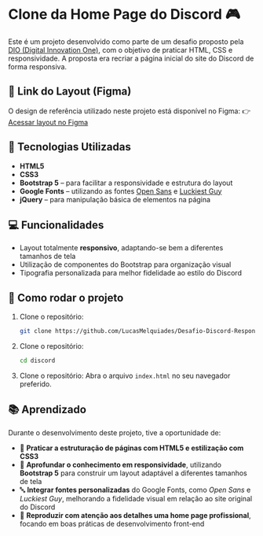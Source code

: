# Clone da Home Page do Discord 🎮

Este é um projeto desenvolvido como parte de um desafio proposto pela [DIO (Digital Innovation One)](https://www.dio.me/), com o objetivo de praticar HTML, CSS e responsividade. A proposta era recriar a página inicial do site do Discord de forma responsiva.

## 🔗 Link do Layout (Figma)

O design de referência utilizado neste projeto está disponível no Figma:
👉 [Acessar layout no Figma](https://www.figma.com/file/NRBYrG5d4DSzObv7dpTqoM/Desafio-Responsividade---DIO)


## 🔧 Tecnologias Utilizadas

- **HTML5**
- **CSS3**
- **Bootstrap 5** – para facilitar a responsividade e estrutura do layout
- **Google Fonts** – utilizando as fontes [Open Sans](https://fonts.google.com/specimen/Open+Sans) e [Luckiest Guy](https://fonts.google.com/specimen/Luckiest+Guy)
- **jQuery** – para manipulação básica de elementos na página

## 💻 Funcionalidades

- Layout totalmente **responsivo**, adaptando-se bem a diferentes tamanhos de tela
- Utilização de componentes do Bootstrap para organização visual
- Tipografia personalizada para melhor fidelidade ao estilo do Discord


## 🚀 Como rodar o projeto

1. Clone o repositório:
   ```bash
   git clone https://github.com/LucasMelquiades/Desafio-Discord-Responsividade.git

2. Clone o repositório:
   ```bash
   cd discord

3. Clone o repositório:
   Abra o arquivo `index.html` no seu navegador preferido.

## 📚 Aprendizado 

Durante o desenvolvimento deste projeto, tive a oportunidade de:

- 🧱 **Praticar a estruturação de páginas com HTML5 e estilização com CSS3**
- 📱 **Aprofundar o conhecimento em responsividade**, utilizando **Bootstrap 5** para construir um layout adaptável a diferentes tamanhos de tela
- 🔤 **Integrar fontes personalizadas** do Google Fonts, como *Open Sans* e *Luckiest Guy*, melhorando a fidelidade visual em relação ao site original do Discord
- 🎯 **Reproduzir com atenção aos detalhes uma home page profissional**, focando em boas práticas de desenvolvimento front-end

